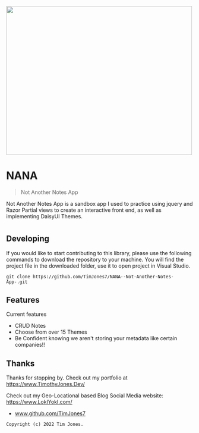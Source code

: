 <img src="https://i.imgur.com/ys9HNlJ.png" width="500" height="400" />

# NANA 
> Not Another Notes App

Not Another Notes App is a sandbox app I used to practice using jquery and Razor Partial views to create an interactive front end, as well as implementing DaisyUI Themes.
#

## Developing

If you would like to start contributing to this library, please use the following commands to download the repository to your machine. You will find the project file in the downloaded folder, use it to open project in Visual Studio. 

```shell
git clone https://github.com/TimJones7/NANA--Not-Another-Notes-App-.git
```

## Features

Current features
* CRUD Notes 
* Choose from over 15 Themes
* Be Confident knowing we aren't storing your metadata like certain companies!!


## Thanks

Thanks for stopping by. Check out my portfolio at https://www.TimothyJones.Dev/

Check out my Geo-Locational based Blog Social Media website:
https://www.LoklYokl.com/

- www.github.com/TimJones7



``` 
Copyright (c) 2022 Tim Jones.  
```
